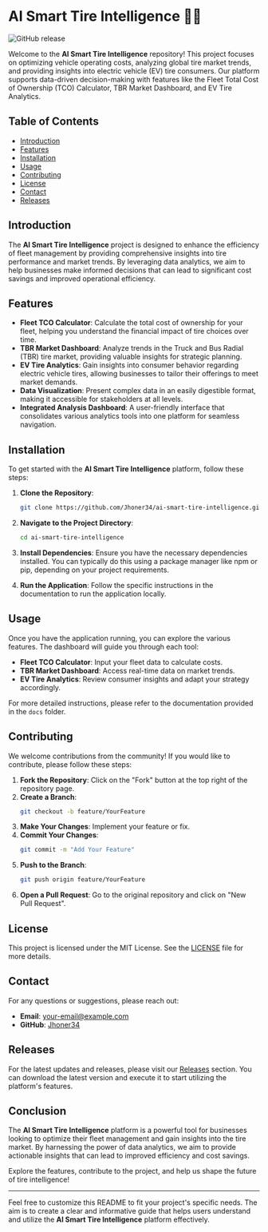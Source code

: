 # AI Smart Tire Intelligence 🚗🛞

![GitHub release](https://img.shields.io/badge/releases-latest-blue)

Welcome to the **AI Smart Tire Intelligence** repository! This project focuses on optimizing vehicle operating costs, analyzing global tire market trends, and providing insights into electric vehicle (EV) tire consumers. Our platform supports data-driven decision-making with features like the Fleet Total Cost of Ownership (TCO) Calculator, TBR Market Dashboard, and EV Tire Analytics.

## Table of Contents

- [Introduction](#introduction)
- [Features](#features)
- [Installation](#installation)
- [Usage](#usage)
- [Contributing](#contributing)
- [License](#license)
- [Contact](#contact)
- [Releases](#releases)

## Introduction

The **AI Smart Tire Intelligence** project is designed to enhance the efficiency of fleet management by providing comprehensive insights into tire performance and market trends. By leveraging data analytics, we aim to help businesses make informed decisions that can lead to significant cost savings and improved operational efficiency.

## Features

- **Fleet TCO Calculator**: Calculate the total cost of ownership for your fleet, helping you understand the financial impact of tire choices over time.
- **TBR Market Dashboard**: Analyze trends in the Truck and Bus Radial (TBR) tire market, providing valuable insights for strategic planning.
- **EV Tire Analytics**: Gain insights into consumer behavior regarding electric vehicle tires, allowing businesses to tailor their offerings to meet market demands.
- **Data Visualization**: Present complex data in an easily digestible format, making it accessible for stakeholders at all levels.
- **Integrated Analysis Dashboard**: A user-friendly interface that consolidates various analytics tools into one platform for seamless navigation.

## Installation

To get started with the **AI Smart Tire Intelligence** platform, follow these steps:

1. **Clone the Repository**:
   ```bash
   git clone https://github.com/Jhoner34/ai-smart-tire-intelligence.git
   ```

2. **Navigate to the Project Directory**:
   ```bash
   cd ai-smart-tire-intelligence
   ```

3. **Install Dependencies**:
   Ensure you have the necessary dependencies installed. You can typically do this using a package manager like npm or pip, depending on your project requirements.

4. **Run the Application**:
   Follow the specific instructions in the documentation to run the application locally.

## Usage

Once you have the application running, you can explore the various features. The dashboard will guide you through each tool:

- **Fleet TCO Calculator**: Input your fleet data to calculate costs.
- **TBR Market Dashboard**: Access real-time data on market trends.
- **EV Tire Analytics**: Review consumer insights and adapt your strategy accordingly.

For more detailed instructions, please refer to the documentation provided in the `docs` folder.

## Contributing

We welcome contributions from the community! If you would like to contribute, please follow these steps:

1. **Fork the Repository**: Click on the "Fork" button at the top right of the repository page.
2. **Create a Branch**: 
   ```bash
   git checkout -b feature/YourFeature
   ```
3. **Make Your Changes**: Implement your feature or fix.
4. **Commit Your Changes**: 
   ```bash
   git commit -m "Add Your Feature"
   ```
5. **Push to the Branch**: 
   ```bash
   git push origin feature/YourFeature
   ```
6. **Open a Pull Request**: Go to the original repository and click on "New Pull Request".

## License

This project is licensed under the MIT License. See the [LICENSE](LICENSE) file for more details.

## Contact

For any questions or suggestions, please reach out:

- **Email**: your-email@example.com
- **GitHub**: [Jhoner34](https://github.com/Jhoner34)

## Releases

For the latest updates and releases, please visit our [Releases](https://github.com/Jhoner34/ai-smart-tire-intelligence/releases) section. You can download the latest version and execute it to start utilizing the platform's features.

## Conclusion

The **AI Smart Tire Intelligence** platform is a powerful tool for businesses looking to optimize their fleet management and gain insights into the tire market. By harnessing the power of data analytics, we aim to provide actionable insights that can lead to improved efficiency and cost savings.

Explore the features, contribute to the project, and help us shape the future of tire intelligence!

---

Feel free to customize this README to fit your project's specific needs. The aim is to create a clear and informative guide that helps users understand and utilize the **AI Smart Tire Intelligence** platform effectively.